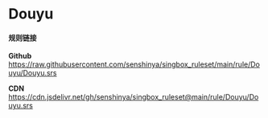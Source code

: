 # Douyu

#### 规则链接

**Github**
https://raw.githubusercontent.com/senshinya/singbox_ruleset/main/rule/Douyu/Douyu.srs

**CDN**
https://cdn.jsdelivr.net/gh/senshinya/singbox_ruleset@main/rule/Douyu/Douyu.srs